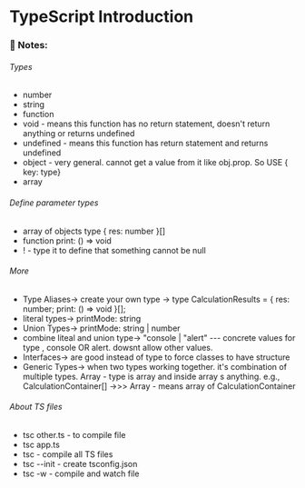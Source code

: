 # TypeScript Introduction

### :page_facing_up: Notes:

###### Types
- number
- string
- function
- void - means this function has no return statement, doesn't return anything or returns undefined
- undefined - means this function has return statement and returns undefined
- object - very general. cannot get a value from it like obj.prop. So USE { key: type}
- array

###### Define parameter types
- array of objects type { res: number }[]
- function print: () => void
- ! - type it to define that something cannot be null

###### More
- Type Aliases->   create your own type ->   type CalculationResults = { res: number; print: () => void }[];
- literal types->  printMode: string
- Union Types->   printMode: string | number
- combine liteal and union type->  "console | "alert"  --- concrete values for type , console OR alert. dowsnt allow other values.
- Interfaces-> are good instead of type to force classes to have structure
- Generic Types-> when two types working together. it's combination of multiple types. Array<any>  - type is array and inside array s anything.  e.g., CalculationContainer[] ->>> Array<CalculationContainer>  - means array of CalculationContainer

###### About TS files
- tsc other.ts - to compile file
- tsc app.ts
- tsc - compile all TS files
- tsc --init - create tsconfig.json
- tsc -w - compile and watch file
